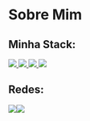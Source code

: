 <h1>Sobre Mim</h1>

<h2>Minha Stack:</h2>
<a href="https://www.ruby-lang.org/pt/">
  <img src="https://img.shields.io/badge/Ruby-red?style=for-the-badge&logo=ruby"/>
</a>
<a href="https://rubyonrails.org/">
  <img src="https://img.shields.io/badge/Ruby%20on%20rails-red?style=for-the-badge&logo=rubyonrails"/>
</a>
<a href="https://git-scm.com/">
  <img src="https://img.shields.io/badge/Github-red?style=for-the-badge&logo=github"/>
</a>
<a href="https://www.postgresql.org/">
  <img src="https://img.shields.io/badge/Postgresql-red?style=for-the-badge&logo=postgresql&logoColor=f5f5f5"/>
</a>

<h2>Redes:</h2>
<div style="display:flex; justify-items:center; ">
<a href="https://www.linkedin.com/in/vitormiguelrosaportela/" target="_blank">
  <img align="center" src="https://img.shields.io/badge/LinkedIn-0077B5?style=flat&logo=linkedin&logoColor=white" target="_blank">
</a>
<a href="https://alemao.tech/" target="_blank">
  <img align="center" src="https://img.shields.io/badge/Portfolio-0077B5?style=flat&logo=linkedin&logoColor=white" target="_blank">
</a>
</div>
